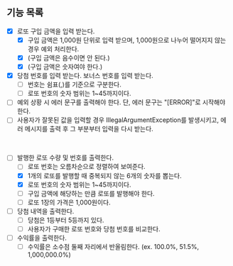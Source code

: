 ## 기능 목록 

- [x] 로또 구입 금액을 입력 받는다. 
  - [x] 구입 금액은 1,000원 단위로 입력 받으며, 1,000원으로 나누어 떨어지지 않는 경우 예외 처리한다.
  - [x] (구입 금액은 음수이면 안 된다.)
  - [x] (구입 금액은 숫자여야 한다.)
- [x] 당첨 번호를 입력 받는다. 보너스 번호를 입력 받는다.
  - [ ] 번호는 쉼표(,)를 기준으로 구분한다.
  - [ ] 로또 번호의 숫자 범위는 1~45까지이다.
- [ ] 예외 상황 시 에러 문구를 출력해야 한다. 단, 에러 문구는 "[ERROR]"로 시작해야 한다.
- [ ] 사용자가 잘못된 값을 입력할 경우 IllegalArgumentException를 발생시키고, 에러 메시지를 출력 후 그 부분부터 입력을 다시 받는다.

<br>

- [ ] 발행한 로또 수량 및 번호를 출력한다.
  - [ ] 로또 번호는 오름차순으로 정렬하여 보여준다.
  - [x] 1개의 로또를 발행할 때 중복되지 않는 6개의 숫자를 뽑는다.
  - [x] 로또 번호의 숫자 범위는 1~45까지이다.
  - [ ] 구입 금액에 해당하는 만큼 로또를 발행해야 한다.
  - [ ] 로또 1장의 가격은 1,000원이다.
- [ ] 당첨 내역을 출력한다.
  - [ ] 당첨은 1등부터 5등까지 있다.
  - [ ] 사용자가 구매한 로또 번호와 당첨 번호를 비교한다.
- [ ] 수익률을 출력한다.
  - [ ] 수익률은 소수점 둘째 자리에서 반올림한다. (ex. 100.0%, 51.5%, 1,000,000.0%)

